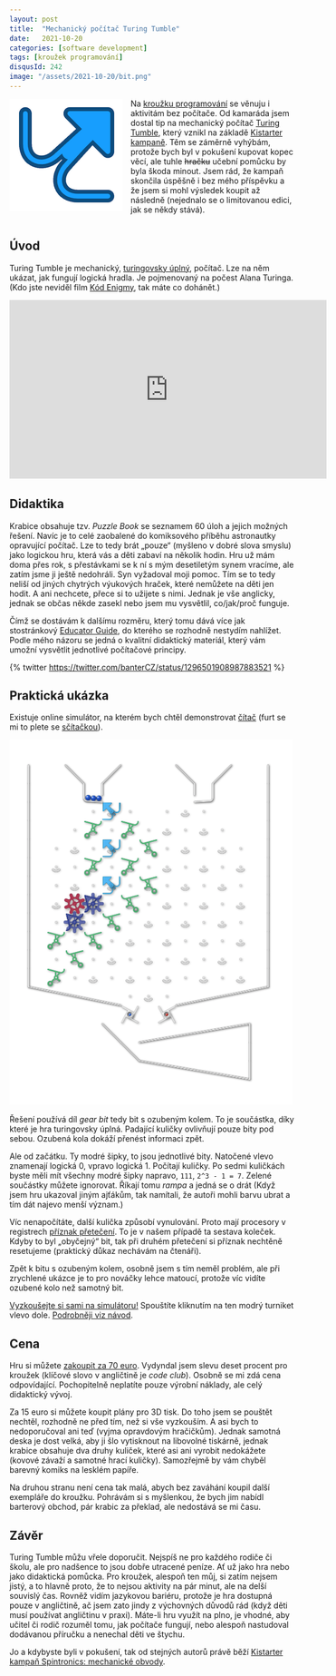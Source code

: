 ```yaml
---
layout: post
title:  "Mechanický počítač Turing Tumble"
date:   2021-10-20
categories: [software development]
tags: [kroužek programování]
disqusId: 242
image: "/assets/2021-10-20/bit.png"
---
```


<div style="float: left; margin: 0 1em 1em 0; text-align: center;"><img src="/assets/2021-10-20/bit.png" /></div>

Na [kroužku programování](https://blog.zvestov.cz/tag/krou%C5%BEek-programov%C3%A1n%C3%AD) se věnuju i aktivitám bez počítače. Od kamaráda jsem dostal tip na mechanický počítač [Turing Tumble](https://www.turingtumble.com/), který vznikl na základě [Kistarter kampaně](https://www.kickstarter.com/projects/upperstory/turing-tumble-gaming-on-a-mechanical-computer). Těm se záměrně vyhýbám, protože bych byl v pokušení kupovat kopec věcí, ale tuhle ~~hračku~~ učební pomůcku by byla škoda minout. Jsem rád, že kampaň skončila úspěšně i bez mého příspěvku a že jsem si mohl výsledek koupit až následně (nejednalo se o limitovanou edici, jak se někdy stává).

<div style="clear:both"></div>
<!--more-->

## Úvod

Turing Tumble je mechanický, [turingovsky úplný](https://cs.wikipedia.org/wiki/Turingovsk%C3%A1_%C3%BAplnost), počítač. Lze na něm ukázat, jak fungují logická hradla. Je pojmenovaný na počest Alana Turinga. (Kdo jste neviděl film [Kód Enigmy](https://www.csfd.cz/film/283747-kod-enigmy/prehled/), tak máte co dohánět.)

<iframe width="560" height="315" src="https://www.youtube-nocookie.com/embed/3r0P3CSYI-U" title="YouTube video player" frameborder="0" allow="accelerometer; autoplay; clipboard-write; encrypted-media; gyroscope; picture-in-picture" allowfullscreen></iframe>

## Didaktika

Krabice obsahuje tzv. _Puzzle Book_ se seznamem 60 úloh a jejich možných řešení. Navíc je to celé zaobalené do komiksového příběhu astronautky opravující počítač. Lze to tedy brát „pouze“ (myšleno v dobré slova smyslu) jako logickou hru, která vás a děti zabaví na několik hodin. Hru už mám doma přes rok, s přestávkami se k ní s mým desetiletým synem vracíme, ale zatím jsme ji ještě nedohráli. Syn vyžadoval moji pomoc. Tím se to tedy neliší od jiných chytrých výukových hraček, které nemůžete na děti jen hodit. A ani nechcete, přece si to užijete s nimi. Jednak je vše anglicky, jednak se občas někde zasekl nebo jsem mu vysvětlil, co/jak/proč funguje.

Čímž se dostávám k dalšímu rozměru, který tomu dává více jak stostránkový [Educator Guide](https://www.turingtumble.com/edu/Turing%20Tumble%20Educator%20Guide%201_0.pdf), do kterého se rozhodně nestydím nahlížet. Podle mého názoru se jedná o kvalitní didaktický materiál, který vám umožní vysvětlit jednotlivé počítačové principy.

{% twitter https://twitter.com/banterCZ/status/1296501908987883521 %}

## Praktická ukázka

Existuje online simulátor, na kterém bych chtěl demonstrovat [čítač](https://cs.wikipedia.org/wiki/%C4%8C%C3%ADta%C4%8D) (furt se mi to plete se [sčítačkou](https://cs.wikipedia.org/wiki/Bin%C3%A1rn%C3%AD_s%C4%8D%C3%ADta%C4%8Dka)).

![](/assets/2021-10-20/counter.png)

Řešení používá díl _gear bit_ tedy bit s ozubeným kolem. To je součástka, díky které je hra turingovsky úplná. Padající kuličky ovlivňují pouze bity pod sebou. Ozubená kola dokáží přenést informaci zpět.

Ale od začátku. Ty modré šipky, to jsou jednotlivé bity. Natočené vlevo znamenají logická 0, vpravo logická 1. Počítají kuličky. Po sedmi kuličkách byste měli mít všechny modré šipky napravo, `111`, `2^3 - 1 = 7`. Zelené součástky můžete ignorovat. Říkají tomu _rampa_ a jedná se o drát (Když jsem hru ukazoval jiným ajťákům, tak namítali, že autoři mohli barvu ubrat a tím dát najevo menší význam.)

Víc nenapočítáte, další kulička způsobí vynulování. Proto mají procesory v registrech [příznak přetečení](https://cs.wikipedia.org/wiki/P%C5%99%C3%ADznak_p%C5%99ete%C4%8Den%C3%AD). To je v našem případě ta sestava koleček. Kdyby to byl „obyčejný“ bit, tak při druhém přetečení si příznak nechtěně resetujeme (praktický důkaz nechávám na čtenáři).

Zpět k bitu s ozubeným kolem, osobně jsem s tím neměl problém, ale při zrychlené ukázce je to pro nováčky lehce matoucí, protože víc vidíte ozubené kolo než samotný bit.

[Vyzkoušejte si sami na simulátoru!](https://jessecrossen.github.io/ttsim/#s=13,17&z=32&cc=6&cr=8&t=3&sp=1&sc=0&b=data:image/png;base64,iVBORw0KGgoAAAANSUhEUgAAAA0AAAASCAYAAACAa1QyAAAAAXNSR0IArs4c6QAAAP9JREFUOE+Vk4GNwyAMRb83yAgwww0QVHWQRLk9QgeJlOxRVUxwygawwJ1ugroyFVETaNNaQoDx42MD5Jy7Nk0DaeM4whgD5xySbf3WWlCCJMj7AK3VAqTBMAR03d1fgDwRAAagtWbvvUyjyTyDJIBAYDBSv5UUcFGq63rZMSnRhcCHuPnKpmnimFOC9pSEziBxfqZEhBMYPQPPjpYpnQi7wAoytaFYtSfJP1ZildM7QFEpq2/BEZWstdftWt/3y721bZtdFimlMsgHD600hjCgU12ml0GPr7p0XFkvKiWwBMn3KUISLGDJ5L8RwPytvvBT/YH+j/itzqjmgPlFKW/ia7mwphfDXgAAAABJRU5ErkJggg==) Spouštíte kliknutím na ten modrý turniket vlevo dole. [Podrobněji viz návod](https://jessecrossen.github.io/ttsim/usage).

## Cena

Hru si můžete [zakoupit za 70 euro](https://store-eu.turingtumble.com/). Vydyndal jsem slevu deset procent pro kroužek (klíčové slovo v angličtině je _code club_). Osobně se mi zdá cena odpovídající. Pochopitelně neplatíte pouze výrobní náklady, ale celý didaktický vývoj.

Za 15 euro si můžete koupit plány pro 3D tisk. Do toho jsem se pouštět nechtěl, rozhodně ne před tím, než si vše vyzkouším. A asi bych to nedoporučoval ani teď (vyjma opravdovým hračičkům). Jednak samotná deska je dost velká, aby ji šlo vytisknout na libovolné tiskárně, jednak krabice obsahuje dva druhy kuliček, které asi ani vyrobit nedokážete (kovové závaží a samotné hrací kuličky). Samozřejmě by vám chyběl barevný komiks na lesklém papíře.

Na druhou stranu není cena tak malá, abych bez zaváhání koupil další exempláře do kroužku. Pohrávám si s myšlenkou, že bych jim nabídl barterový obchod, pár krabic za překlad, ale nedostává se mi času.

## Závěr

Turing Tumble můžu vřele doporučit. Nejspíš ne pro každého rodiče či školu, ale pro nadšence to jsou dobře utracené peníze. Ať už jako hra nebo jako didaktická pomůcka. Pro kroužek, alespoň ten můj, si zatím nejsem jistý, a to hlavně proto, že to nejsou aktivity na pár minut, ale na delší souvislý čas. Rovněž vidím jazykovou bariéru, protože je hra dostupná pouze v angličtině, ač jsem zato jindy z výchovných důvodů rád (když děti musí používat angličtinu v praxi). Máte-li hru využít na plno, je vhodné, aby učitel či rodič rozuměl tomu, jak počítače fungují, nebo alespoň nastudoval dodávanou příručku a nenechal děti ve štychu.

Jo a kdybyste byli v pokušení, tak od stejných autorů právě běží [Kistarter kampaň Spintronics: mechanické obvody](https://www.kickstarter.com/projects/upperstory/spintronics-build-mechanical-circuits).
